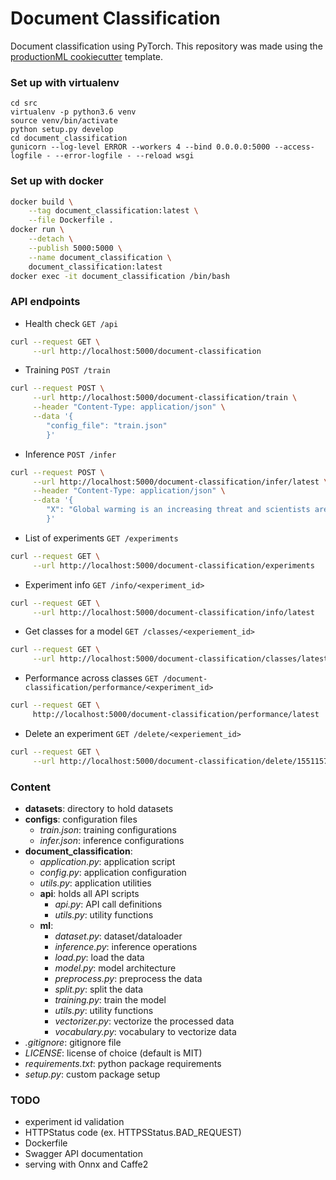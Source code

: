 # Document Classification

Document classification using PyTorch. This repository was made using the [productionML cookiecutter](https://github.com/practicalAI/productionML) template.

### Set up with virtualenv
```
cd src
virtualenv -p python3.6 venv
source venv/bin/activate
python setup.py develop
cd document_classification
gunicorn --log-level ERROR --workers 4 --bind 0.0.0.0:5000 --access-logfile - --error-logfile - --reload wsgi
```

### Set up with docker
```bash
docker build \
    --tag document_classification:latest \
    --file Dockerfile .
docker run \
    --detach \
    --publish 5000:5000 \
    --name document_classification \
    document_classification:latest
docker exec -it document_classification /bin/bash
```

### API endpoints
- Health check `GET /api`
```bash
curl --request GET \
     --url http://localhost:5000/document-classification
```

- Training `POST /train`
```bash
curl --request POST \
     --url http://localhost:5000/document-classification/train \
     --header "Content-Type: application/json" \
     --data '{
        "config_file": "train.json"
        }'
```

- Inference `POST /infer`
```bash
curl --request POST \
     --url http://localhost:5000/document-classification/infer/latest \
     --header "Content-Type: application/json" \
     --data '{
        "X": "Global warming is an increasing threat and scientists are working to find a solution."
        }'
```

- List of experiments `GET /experiments`
```bash
curl --request GET \
     --url http://localhost:5000/document-classification/experiments
```

- Experiment info `GET /info/<experiment_id>`
```bash
curl --request GET \
     --url http://localhost:5000/document-classification/info/latest
```

- Get classes for a model `GET /classes/<experiement_id>`
```bash
curl --request GET \
     --url http://localhost:5000/document-classification/classes/latest
```

- Performance across classes `GET /document-classification/performance/<experiment_id>`
```bash
curl --request GET \
     http://localhost:5000/document-classification/performance/latest
```

- Delete an experiment `GET /delete/<experiement_id>`
```bash
curl --request GET \
     --url http://localhost:5000/document-classification/delete/1551157471_006209fa-3984-11e9-95c0-8c8590964109
```

### Content
- **datasets**: directory to hold datasets
- **configs**: configuration files
    - *train.json*: training configurations
    - *infer.json*: inference configurations
- **document_classification**:
    - *application.py*: application script
    - *config.py*: application configuration
    - *utils.py*: application utilities
    - **api**: holds all API scripts
        - *api.py*: API call definitions
        - *utils.py*: utility functions
    - **ml**:
        - *dataset.py*: dataset/dataloader
        - *inference.py*: inference operations
        - *load.py*: load the data
        - *model.py*: model architecture
        - *preprocess.py*: preprocess the data
        - *split.py*: split the data
        - *training.py*: train the model
        - *utils.py*: utility functions
        - *vectorizer.py*: vectorize the processed data
        - *vocabulary.py*: vocabulary to vectorize data
- *.gitignore*: gitignore file
- *LICENSE*: license of choice (default is MIT)
- *requirements.txt*: python package requirements
- *setup.py*: custom package setup


### TODO
- experiment id validation
- HTTPStatus code (ex. HTTPSStatus.BAD_REQUEST)
- Dockerfile
- Swagger API documentation
- serving with Onnx and Caffe2

